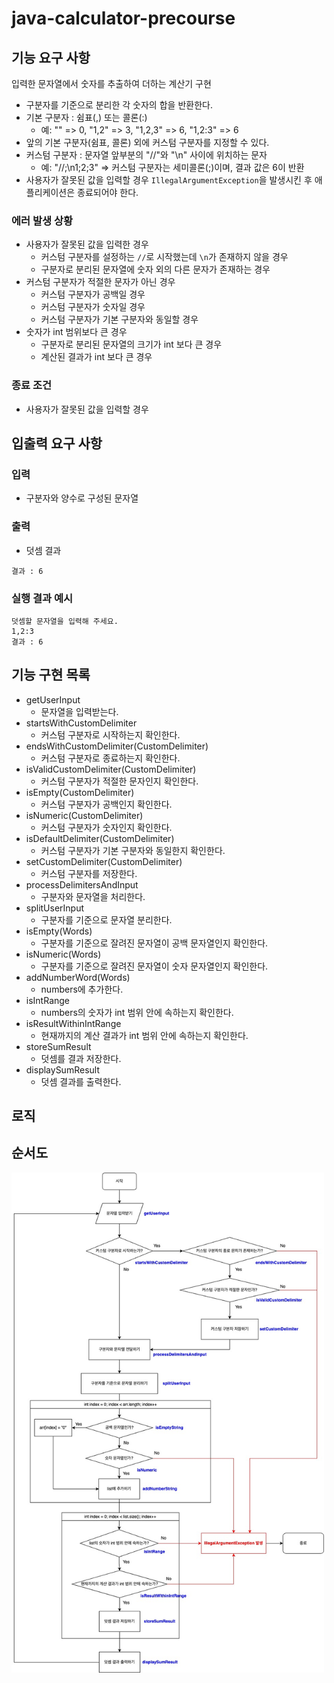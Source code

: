 # java-calculator-precourse

## 기능 요구 사항
입력한 문자열에서 숫자를 추출하여 더하는 계산기 구현
- 구분자를 기준으로 분리한 각 숫자의 합을 반환한다.
- 기본 구분자 : 쉼표(,) 또는 콜론(:)
    - 예: "" => 0, "1,2" => 3, "1,2,3" => 6, "1,2:3" => 6
- 앞의 기본 구분자(쉼표, 콜론) 외에 커스텀 구분자를 지정할 수 있다.
- 커스텀 구분자 : 문자열 앞부분의 "//"와 "\n" 사이에 위치하는 문자
    - 예: "//;\n1;2;3" ⇒ 커스텀 구분자는 세미콜론(;)이며, 결과 값은 6이 반환
- 사용자가 잘못된 값을 입력할 경우 `IllegalArgumentException`을 발생시킨 후 애플리케이션은 종료되어야 한다.

### 에러 발생 상황
- 사용자가 잘못된 값을 입력한 경우
  - 커스텀 구분자를 설정하는 `//`로 시작했는데 `\n`가 존재하지 않을 경우
  - 구분자로 분리된 문자열에 숫자 외의 다른 문자가 존재하는 경우
- 커스텀 구분자가 적절한 문자가 아닌 경우
  - 커스텀 구분자가 공백일 경우
  - 커스텀 구분자가 숫자일 경우
  - 커스텀 구분자가 기본 구분자와 동일할 경우
- 숫자가 int 범위보다 큰 경우
  - 구분자로 분리된 문자열의 크기가 int 보다 큰 경우
  - 계산된 결과가 int 보다 큰 경우

### 종료 조건
- 사용자가 잘못된 값을 입력할 경우

## 입출력 요구 사항

### 입력
- 구분자와 양수로 구성된 문자열

### 출력
- 덧셈 결과
````
결과 : 6
````

### 실행 결과 예시
````
덧셈할 문자열을 입력해 주세요.
1,2:3
결과 : 6
````

## 기능 구현 목록
- getUserInput
  - 문자열을 입력받는다.
- startsWithCustomDelimiter
  - 커스텀 구분자로 시작하는지 확인한다.
- endsWithCustomDelimiter(CustomDelimiter)
  - 커스텀 구분자로 종료하는지 확인한다.
- isValidCustomDelimiter(CustomDelimiter)
  - 커스텀 구분자가 적절한 문자인지 확인한다.
- isEmpty(CustomDelimiter)
  - 커스텀 구분자가 공백인지 확인한다.
- isNumeric(CustomDelimiter)
  - 커스텀 구분자가 숫자인지 확인한다.
- isDefaultDelimiter(CustomDelimiter)
  - 커스텀 구분자가 기본 구분자와 동일한지 확인한다.
- setCustomDelimiter(CustomDelimiter)
  - 커스텀 구분자를 저장한다.
- processDelimitersAndInput
  - 구분자와 문자열을 처리한다.
- splitUserInput
  - 구분자를 기준으로 문자열 분리한다.
- isEmpty(Words)
  - 구분자를 기준으로 잘려진 문자열이 공백 문자열인지 확인한다.
- isNumeric(Words)
  - 구분자를 기준으로 잘려진 문자열이 숫자 문자열인지 확인한다.
- addNumberWord(Words)
  - numbers에 추가한다.
- isIntRange
  - numbers의 숫자가 int 범위 안에 속하는지 확인한다.
- isResultWithinIntRange
  - 현재까지의 계산 결과가 int 범위 안에 속하는지 확인한다.
- storeSumResult
  - 덧셈를 결과 저장한다.
- displaySumResult
  - 덧셈 결과를 출력한다.

## 로직

## 순서도
<img width = "500" alt = "image" src="./image/flowchart.jpg">